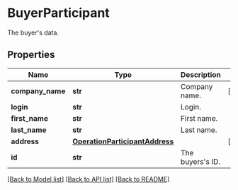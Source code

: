 # BuyerParticipant

The buyer's data.
## Properties
Name | Type | Description | Notes
------------ | ------------- | ------------- | -------------
**company_name** | **str** | Company name. | [optional] 
**login** | **str** | Login. | 
**first_name** | **str** | First name. | 
**last_name** | **str** | Last name. | 
**address** | [**OperationParticipantAddress**](OperationParticipantAddress.md) |  | [optional] 
**id** | **str** | The buyers&#39;s ID. | 

[[Back to Model list]](../README.md#documentation-for-models) [[Back to API list]](../README.md#documentation-for-api-endpoints) [[Back to README]](../README.md)



